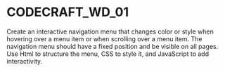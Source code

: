 # CODECRAFT_WD_01
Create an interactive navigation menu that changes color or style when hovering over a menu item or when scrolling over a menu item. The navigation menu should have a fixed position and be visible on all pages. Use Html to structure the menu, CSS to style it, and JavaScript to add interactivity.
